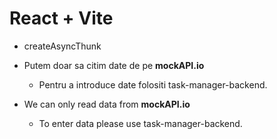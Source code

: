 # React + Vite

- createAsyncThunk

- Putem doar sa citim date de pe **mockAPI.io**
  - Pentru a introduce date folositi task-manager-backend.

- We can only read data from **mockAPI.io**
  - To enter data please use task-manager-backend.
